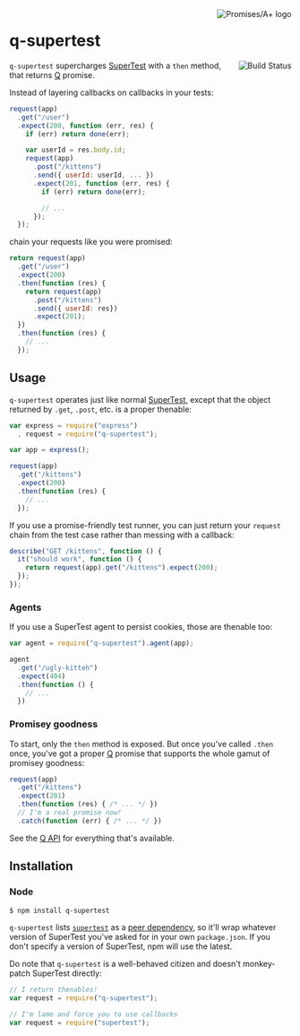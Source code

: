 <a href="http://promisesaplus.com/">
  <img src="https://promises-aplus.github.io/promises-spec/assets/logo-small.png"
    align="right" valign="top" alt="Promises/A+ logo">
</a>

# q-supertest

<a href="https://travis-ci.org/arikon/q-supertest">
  <img src="https://travis-ci.org/arikon/q-supertest.svg?branch=master"
    align="right" valign="top" alt="Build Status">
</a>

`q-supertest` supercharges [SuperTest] with a `then` method, that returns [Q] promise.

Instead of layering callbacks on callbacks in your tests:

```js
request(app)
  .get("/user")
  .expect(200, function (err, res) {
    if (err) return done(err);

    var userId = res.body.id;
    request(app)
      .post("/kittens")
      .send({ userId: userId, ... })
      .expect(201, function (err, res) {
        if (err) return done(err);

        // ...
      });
  });
```

chain your requests like you were promised:

```js
return request(app)
  .get("/user")
  .expect(200)
  .then(function (res) {
    return request(app)
      .post("/kittens")
      .send({ userId: res})
      .expect(201);
  })
  .then(function (res) {
    // ...
  });
```

## Usage

`q-supertest` operates just like normal [SuperTest], except that the
object returned by `.get`, `.post`, etc. is a proper
thenable:

```js
var express = require("express")
  , request = require("q-supertest");

var app = express();

request(app)
  .get("/kittens")
  .expect(200)
  .then(function (res) {
    // ...
  });
```

If you use a promise-friendly test runner, you can just
return your `request` chain from the test case rather than messing with a
callback:

```js
describe("GET /kittens", function () {
  it("should work", function () {
    return request(app).get("/kittens").expect(200);
  });
});
```

### Agents

If you use a SuperTest agent to persist cookies, those are thenable too:

```js
var agent = require("q-supertest").agent(app);

agent
  .get("/ugly-kitteh")
  .expect(404)
  .then(function () {
    // ...
  })
```


### Promisey goodness

To start, only the `then` method is exposed. But once you've called `.then`
once, you've got a proper [Q] promise that supports the whole gamut of
promisey goodness:

```js
request(app)
  .get("/kittens")
  .expect(201)
  .then(function (res) { /* ... */ })
  // I'm a real promise now!
  .catch(function (err) { /* ... */ })
```

See the [Q API][Q] for everything that's available.

## Installation

### Node

```bash
$ npm install q-supertest
```

`q-supertest` lists [`supertest`][SuperTest] as a
[peer dependency][peer-dependency], so it'll wrap whatever version of SuperTest
you've asked for in your own `package.json`. If you don't specify a version of
SuperTest, npm will use the latest.

Do note that `q-supertest` is a well-behaved citizen and doesn't monkey-patch
SuperTest directly:

```js
// I return thenables!
var request = require("q-supertest");

// I'm lame and force you to use callbacks
var request = require("supertest");
```

[Q]: https://github.com/kriskowal/q
[peer-dependency]: http://blog.nodejs.org/2013/02/07/peer-dependencies/
[SuperTest]: https://github.com/visionmedia/supertest

